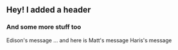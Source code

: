 ## Hey! I added a header
### And some more stuff too

Edison's message
... and here is Matt's message
Haris's message


